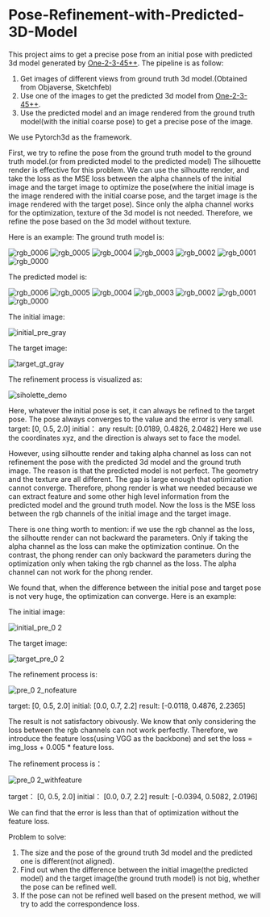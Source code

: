 # Pose-Refinement-with-Predicted-3D-Model
This project aims to get a precise pose from an initial pose with predicted 3d model generated by [One-2-3-45++](http://sudo.ai/3dgen).
The pipeline is as follow:
1. Get images of different views from ground truth 3d model.(Obtained from Objaverse, Sketchfeb)
2. Use one of the images to get the predicted 3d model from [One-2-3-45++](http://sudo.ai/3dgen).
3. Use the predicted model and an image rendered from the ground truth model(with the initial coarse pose) to get a precise pose of the image.

We use Pytorch3d as the framework.

First, we try to refine the pose from the ground truth model to the ground truth model.(or from predicted model to the predicted model)
The silhouette render is effective for this problem. We can use the silhoutte render, and take the loss as the MSE loss between the alpha channels of the initial image and the target image to optimize the pose(where the initial image is the image rendered with the initial coarse pose, and the target image is the image rendered with the target pose). Since only the alpha channel works for the optimization, texture of the 3d model is not needed. Therefore, we refine the pose based on the 3d model without texture.

Here is an example:
The ground truth model is:

![rgb_0006](https://github.com/bobojiang26/Pose-Refinement-with-Predicted-3D-Model/assets/91231457/fc9e7697-bf34-4dd4-b5e3-138a43563715)
![rgb_0005](https://github.com/bobojiang26/Pose-Refinement-with-Predicted-3D-Model/assets/91231457/88cba9a8-e7dd-4e72-a62c-3db7363a9693)
![rgb_0004](https://github.com/bobojiang26/Pose-Refinement-with-Predicted-3D-Model/assets/91231457/8b54333b-8268-4a83-acff-570e879d09c5)
![rgb_0003](https://github.com/bobojiang26/Pose-Refinement-with-Predicted-3D-Model/assets/91231457/92988530-9517-40bb-88ae-827ebd0344e9)
![rgb_0002](https://github.com/bobojiang26/Pose-Refinement-with-Predicted-3D-Model/assets/91231457/fd8f1a6e-d943-4502-abe3-e344fe92fba3)
![rgb_0001](https://github.com/bobojiang26/Pose-Refinement-with-Predicted-3D-Model/assets/91231457/c21e8de1-ac0d-4433-97f5-951b0210d837)
![rgb_0000](https://github.com/bobojiang26/Pose-Refinement-with-Predicted-3D-Model/assets/91231457/8ba9f775-b893-47d7-bd85-a38c10d87b4e)

The predicted model is:

![rgb_0006](https://github.com/bobojiang26/Pose-Refinement-with-Predicted-3D-Model/assets/91231457/cce3eace-1ca2-4aab-9576-e70dedc578cb)
![rgb_0005](https://github.com/bobojiang26/Pose-Refinement-with-Predicted-3D-Model/assets/91231457/9f84cf9e-856e-4a1d-90b1-060d618ce9ac)
![rgb_0004](https://github.com/bobojiang26/Pose-Refinement-with-Predicted-3D-Model/assets/91231457/a9fc60ac-cb05-473f-9ebc-9c0443953ba0)
![rgb_0003](https://github.com/bobojiang26/Pose-Refinement-with-Predicted-3D-Model/assets/91231457/ce2f588d-4ca2-4542-b02f-b6e1c1392b67)
![rgb_0002](https://github.com/bobojiang26/Pose-Refinement-with-Predicted-3D-Model/assets/91231457/71c802e9-3e4d-41da-9a4c-4acbbc243481)
![rgb_0001](https://github.com/bobojiang26/Pose-Refinement-with-Predicted-3D-Model/assets/91231457/411d2544-c2b7-4c8c-986c-6dc154c8bf24)
![rgb_0000](https://github.com/bobojiang26/Pose-Refinement-with-Predicted-3D-Model/assets/91231457/958c0074-6f4a-421a-9faf-7716f31e4007)


The initial image:

![initial_pre_gray](https://github.com/bobojiang26/Pose-Refinement-with-Predicted-3D-Model/assets/91231457/fafea8a6-25c5-43bc-a070-dea8e75fa677)

The target image:

![target_gt_gray](https://github.com/bobojiang26/Pose-Refinement-with-Predicted-3D-Model/assets/91231457/2f5801ec-07c1-44c1-9e15-c5ddd08f21b9)

The refinement process is visualized as:

![siholette_demo](https://github.com/bobojiang26/Pose-Refinement-with-Predicted-3D-Model/assets/91231457/1317faea-32e1-4608-9bf5-2d7b09ff00ed)

Here, whatever the initial pose is set, it can always be refined to the target pose. The pose always converges to the value and the error is very small.
target: [0, 0.5, 2.0] initial： any
result: [0.0189, 0.4826, 2.0482]
Here we use the coordinates xyz, and the direction is always set to face the model.


However, using silhoutte render and taking alpha channel as loss can not refinement the pose with the predicted 3d model and the ground truth image. The reason is that the predicted model is not perfect. The geometry and the texture are all different. The gap is large enough that optimization cannot converge. Therefore, phong render is what we needed because we can extract feature and some other high level information from the predicted model and the ground truth model. Now the loss is the MSE loss between the rgb channels of the initial image and the target image.

There is one thing worth to mention: if we use the rgb channel as the loss, the silhoutte render can not backward the parameters. Only if taking the alpha channel as the loss can make the optimization continue. On the contrast, the phong render can only backward the parameters during the optimization only when taking the rgb channel as the loss. The alpha channel can not work for the phong render.

We found that, when the difference between the initial pose and target pose is not very huge, the optimization can converge.
Here is an example:

The initial image:

![initial_pre_0 2](https://github.com/bobojiang26/Pose-Refinement-with-Predicted-3D-Model/assets/91231457/6c77a511-3409-4a54-b249-eef10c87d04e)

The target image:

![target_pre_0 2](https://github.com/bobojiang26/Pose-Refinement-with-Predicted-3D-Model/assets/91231457/f1959b03-cc78-4df5-96d2-87459c79fe96)

The refinement process is:

![pre_0 2_nofeature](https://github.com/bobojiang26/Pose-Refinement-with-Predicted-3D-Model/assets/91231457/6f380b5c-a2c6-4339-8e53-a9867e7b891f)

target: [0, 0.5, 2.0] initial: [0.0, 0.7, 2.2]
result: [-0.0118,  0.4876,  2.2365]

The result is not satisfactory obivously. We know that only considering the loss between the rgb channels can not work perfectly. Therefore, we introduce the feature loss(using VGG as the backbone) and set the loss = img_loss + 0.005 * feature loss.

The refinement process is：

![pre_0 2_withfeature](https://github.com/bobojiang26/Pose-Refinement-with-Predicted-3D-Model/assets/91231457/083e570a-aaf4-4b31-8545-7a00e1a54604)

target： [0, 0.5, 2.0] initial： [0.0, 0.7, 2.2]
result: [-0.0394,  0.5082,  2.0196]

We can find that the error is less than that of optimization without the feature loss.


Problem to solve:
1. The size and the pose of the ground truth 3d model and the predicted one is different(not aligned).
2. Find out when the difference between the initial image(the predicted model) and the target image(the ground truth model) is not big, whether the pose can be refined well.
3. If the pose can not be refined well based on the present method, we will try to add the correspondence loss.
